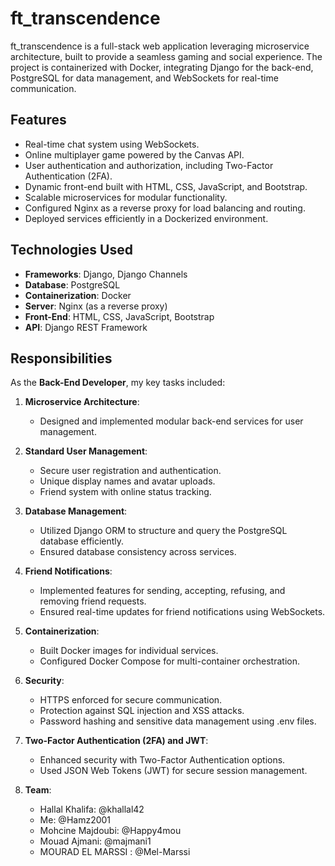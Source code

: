 # ft_transcendence

ft_transcendence is a full-stack web application leveraging microservice architecture, built to provide a seamless gaming and social experience. The project is containerized with Docker, integrating Django for the back-end, PostgreSQL for data management, and WebSockets for real-time communication.

## Features
- Real-time chat system using WebSockets.
- Online multiplayer game powered by the Canvas API.
- User authentication and authorization, including Two-Factor Authentication (2FA).
- Dynamic front-end built with HTML, CSS, JavaScript, and Bootstrap.
- Scalable microservices for modular functionality.
- Configured Nginx as a reverse proxy for load balancing and routing.
- Deployed services efficiently in a Dockerized environment.

## Technologies Used
- **Frameworks**: Django, Django Channels
- **Database**: PostgreSQL
- **Containerization**: Docker
- **Server**: Nginx (as a reverse proxy)
- **Front-End**: HTML, CSS, JavaScript, Bootstrap
- **API**: Django REST Framework

## Responsibilities
As the **Back-End Developer**, my key tasks included:
1. **Microservice Architecture**:
   - Designed and implemented modular back-end services for user management.

2. **Standard User Management**:
   - Secure user registration and authentication.
   - Unique display names and avatar uploads.
   - Friend system with online status tracking.

3. **Database Management**:
   - Utilized Django ORM to structure and query the PostgreSQL database efficiently.
   - Ensured database consistency across services.

4. **Friend Notifications**:
   - Implemented features for sending, accepting, refusing, and removing friend requests.
   - Ensured real-time updates for friend notifications using WebSockets.

5. **Containerization**:
   - Built Docker images for individual services.
   - Configured Docker Compose for multi-container orchestration.

6. **Security**:
   - HTTPS enforced for secure communication.
   - Protection against SQL injection and XSS attacks.
   - Password hashing and sensitive data management using .env files.

7. **Two-Factor Authentication (2FA) and JWT**:
   - Enhanced security with Two-Factor Authentication options.
   - Used JSON Web Tokens (JWT) for secure session management.

8. **Team**:
      - Hallal Khalifa: @khallal42
      - Me: @Hamz2001
      - Mohcine Majdoubi: @Happy4mou
      - Mouad Ajmani: @majmani1
      - MOURAD EL MARSSI : @Mel-Marssi
